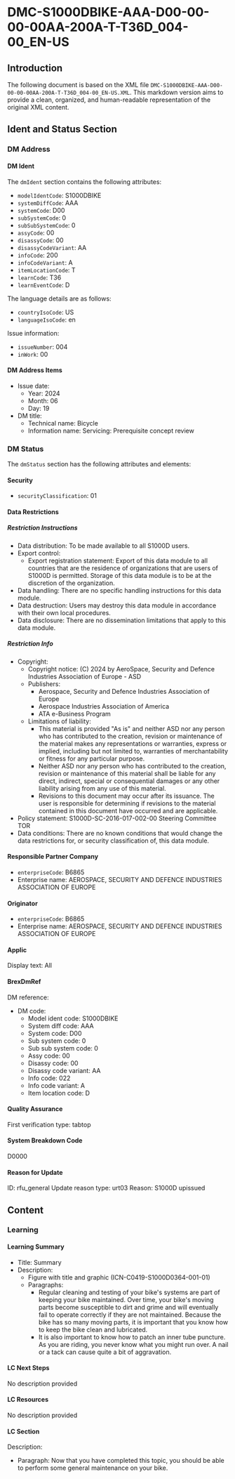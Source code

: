 # DMC-S1000DBIKE-AAA-D00-00-00-00AA-200A-T-T36D_004-00_EN-US
## Introduction
The following document is based on the XML file `DMC-S1000DBIKE-AAA-D00-00-00-00AA-200A-T-T36D_004-00_EN-US.XML`. This markdown version aims to provide a clean, organized, and human-readable representation of the original XML content.

## Ident and Status Section
### DM Address
#### DM Ident
The `dmIdent` section contains the following attributes:
* `modelIdentCode`: S1000DBIKE
* `systemDiffCode`: AAA
* `systemCode`: D00
* `subSystemCode`: 0
* `subSubSystemCode`: 0
* `assyCode`: 00
* `disassyCode`: 00
* `disassyCodeVariant`: AA
* `infoCode`: 200
* `infoCodeVariant`: A
* `itemLocationCode`: T
* `learnCode`: T36
* `learnEventCode`: D

The language details are as follows:
* `countryIsoCode`: US
* `languageIsoCode`: en

Issue information:
* `issueNumber`: 004
* `inWork`: 00

#### DM Address Items
* Issue date: 
  + Year: 2024
  + Month: 06
  + Day: 19
* DM title:
  + Technical name: Bicycle
  + Information name: Servicing: Prerequisite concept review

### DM Status
The `dmStatus` section has the following attributes and elements:

#### Security
* `securityClassification`: 01

#### Data Restrictions
##### Restriction Instructions
* Data distribution: To be made available to all S1000D users.
* Export control:
  + Export registration statement: 
    Export of this data module to all countries that are the residence of organizations that are users of S1000D is permitted. Storage of this data module is to be at the discretion of the organization.
* Data handling: There are no specific handling instructions for this data module.
* Data destruction: Users may destroy this data module in accordance with their own local procedures.
* Data disclosure: There are no dissemination limitations that apply to this data module.

##### Restriction Info
* Copyright:
  + Copyright notice: (C) 2024 by AeroSpace, Security and Defence Industries Association of Europe - ASD
  + Publishers:
    * Aerospace, Security and Defence Industries Association of Europe
    * Aerospace Industries Association of America
    * ATA e-Business Program
  + Limitations of liability:
    * This material is provided "As is" and neither ASD nor any person who has contributed to the creation, revision or maintenance of the material makes any representations or warranties, express or implied, including but not limited to, warranties of merchantability or fitness for any particular purpose.
    * Neither ASD nor any person who has contributed to the creation, revision or maintenance of this material shall be liable for any direct, indirect, special or consequential damages or any other liability arising from any use of this material.
    * Revisions to this document may occur after its issuance. The user is responsible for determining if revisions to the material contained in this document have occurred and are applicable.
* Policy statement: S1000D-SC-2016-017-002-00 Steering Committee TOR
* Data conditions: There are no known conditions that would change the data restrictions for, or security classification of, this data module.

#### Responsible Partner Company
* `enterpriseCode`: B6865
* Enterprise name: AEROSPACE, SECURITY AND DEFENCE INDUSTRIES ASSOCIATION OF EUROPE

#### Originator
* `enterpriseCode`: B6865
* Enterprise name: AEROSPACE, SECURITY AND DEFENCE INDUSTRIES ASSOCIATION OF EUROPE

#### Applic
Display text: All

#### BrexDmRef
DM reference:
* DM code:
  + Model ident code: S1000DBIKE
  + System diff code: AAA
  + System code: D00
  + Sub system code: 0
  + Sub sub system code: 0
  + Assy code: 00
  + Disassy code: 00
  + Disassy code variant: AA
  + Info code: 022
  + Info code variant: A
  + Item location code: D

#### Quality Assurance
First verification type: tabtop

#### System Breakdown Code
D0000

#### Reason for Update
ID: rfu_general
Update reason type: urt03
Reason: S1000D upissued

## Content
### Learning
#### Learning Summary
* Title: Summary
* Description:
  + Figure with title and graphic (ICN-C0419-S1000D0364-001-01)
  + Paragraphs:
    - Regular cleaning and testing of your bike's systems are part of keeping your bike maintained. Over time, your bike's moving parts become susceptible to dirt and grime and will eventually fail to operate correctly if they are not maintained. Because the bike has so many moving parts, it is important that you know how to keep the bike clean and lubricated.
    - It is also important to know how to patch an inner tube puncture. As you are riding, you never know what you might run over. A nail or a tack can cause quite a bit of aggravation.

#### LC Next Steps
No description provided

#### LC Resources
No description provided

#### LC Section
Description:
* Paragraph: Now that you have completed this topic, you should be able to perform some general maintenance on your bike.